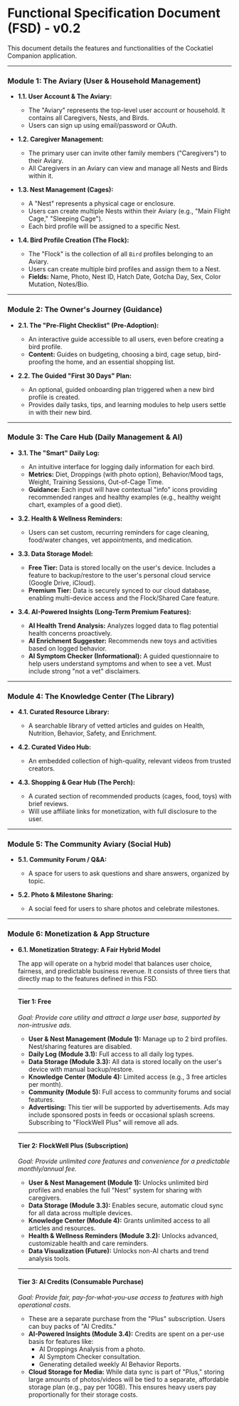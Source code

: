 # Functional Specification Document (FSD) - v0.2

This document details the features and functionalities of the Cockatiel Companion application.

---

### Module 1: The Aviary (User & Household Management)

*   **1.1. User Account & The Aviary:**
    *   The "Aviary" represents the top-level user account or household. It contains all Caregivers, Nests, and Birds.
    *   Users can sign up using email/password or OAuth.

*   **1.2. Caregiver Management:**
    *   The primary user can invite other family members ("Caregivers") to their Aviary.
    *   All Caregivers in an Aviary can view and manage all Nests and Birds within it.

*   **1.3. Nest Management (Cages):**
    *   A "Nest" represents a physical cage or enclosure.
    *   Users can create multiple Nests within their Aviary (e.g., "Main Flight Cage," "Sleeping Cage").
    *   Each bird profile will be assigned to a specific Nest.

*   **1.4. Bird Profile Creation (The Flock):**
    *   The "Flock" is the collection of all `Bird` profiles belonging to an Aviary.
    *   Users can create multiple bird profiles and assign them to a Nest.
    *   **Fields:** Name, Photo, Nest ID, Hatch Date, Gotcha Day, Sex, Color Mutation, Notes/Bio.

---

### Module 2: The Owner's Journey (Guidance)

*   **2.1. The "Pre-Flight Checklist" (Pre-Adoption):**
    *   An interactive guide accessible to all users, even before creating a bird profile.
    *   **Content:** Guides on budgeting, choosing a bird, cage setup, bird-proofing the home, and an essential shopping list.

*   **2.2. The Guided "First 30 Days" Plan:**
    *   An optional, guided onboarding plan triggered when a new bird profile is created.
    *   Provides daily tasks, tips, and learning modules to help users settle in with their new bird.

---

### Module 3: The Care Hub (Daily Management & AI)

*   **3.1. The "Smart" Daily Log:**
    *   An intuitive interface for logging daily information for each bird.
    *   **Metrics:** Diet, Droppings (with photo option), Behavior/Mood tags, Weight, Training Sessions, Out-of-Cage Time.
    *   **Guidance:** Each input will have contextual "info" icons providing recommended ranges and healthy examples (e.g., healthy weight chart, examples of a good diet).

*   **3.2. Health & Wellness Reminders:**
    *   Users can set custom, recurring reminders for cage cleaning, food/water changes, vet appointments, and medication.

*   **3.3. Data Storage Model:**
    *   **Free Tier:** Data is stored locally on the user's device. Includes a feature to backup/restore to the user's personal cloud service (Google Drive, iCloud).
    *   **Premium Tier:** Data is securely synced to our cloud database, enabling multi-device access and the Flock/Shared Care feature.

*   **3.4. AI-Powered Insights (Long-Term Premium Features):**
    *   **AI Health Trend Analysis:** Analyzes logged data to flag potential health concerns proactively.
    *   **AI Enrichment Suggester:** Recommends new toys and activities based on logged behavior.
    *   **AI Symptom Checker (Informational):** A guided questionnaire to help users understand symptoms and when to see a vet. Must include strong "not a vet" disclaimers.

---

### Module 4: The Knowledge Center (The Library)

*   **4.1. Curated Resource Library:**
    *   A searchable library of vetted articles and guides on Health, Nutrition, Behavior, Safety, and Enrichment.

*   **4.2. Curated Video Hub:**
    *   An embedded collection of high-quality, relevant videos from trusted creators.

*   **4.3. Shopping & Gear Hub (The Perch):**
    *   A curated section of recommended products (cages, food, toys) with brief reviews.
    *   Will use affiliate links for monetization, with full disclosure to the user.

---

### Module 5: The Community Aviary (Social Hub)

*   **5.1. Community Forum / Q&A:**
    *   A space for users to ask questions and share answers, organized by topic.

*   **5.2. Photo & Milestone Sharing:**
    *   A social feed for users to share photos and celebrate milestones.

---

### Module 6: Monetization & App Structure

*   **6.1. Monetization Strategy: A Fair Hybrid Model**
    
    The app will operate on a hybrid model that balances user choice, fairness, and predictable business revenue. It consists of three tiers that directly map to the features defined in this FSD.

    ---
    #### **Tier 1: Free**
    *Goal: Provide core utility and attract a large user base, supported by non-intrusive ads.*
    *   **User & Nest Management (Module 1):** Manage up to 2 bird profiles. Nest/sharing features are disabled.
    *   **Daily Log (Module 3.1):** Full access to all daily log types.
    *   **Data Storage (Module 3.3):** All data is stored locally on the user's device with manual backup/restore.
    *   **Knowledge Center (Module 4):** Limited access (e.g., 3 free articles per month).
    *   **Community (Module 5):** Full access to community forums and social features.
    *   **Advertising:** This tier will be supported by advertisements. Ads may include sponsored posts in feeds or occasional splash screens. Subscribing to "FlockWell Plus" will remove all ads.

    ---
    #### **Tier 2: FlockWell Plus (Subscription)**
    *Goal: Provide unlimited core features and convenience for a predictable monthly/annual fee.*
    *   **User & Nest Management (Module 1):** Unlocks unlimited bird profiles and enables the full "Nest" system for sharing with caregivers.
    *   **Data Storage (Module 3.3):** Enables secure, automatic cloud sync for all data across multiple devices.
    *   **Knowledge Center (Module 4):** Grants unlimited access to all articles and resources.
    *   **Health & Wellness Reminders (Module 3.2):** Unlocks advanced, customizable health and care reminders.
    *   **Data Visualization (Future):** Unlocks non-AI charts and trend analysis tools.

    ---
    #### **Tier 3: AI Credits (Consumable Purchase)**
    *Goal: Provide fair, pay-for-what-you-use access to features with high operational costs.*
    *   These are a separate purchase from the "Plus" subscription. Users can buy packs of "AI Credits."
    *   **AI-Powered Insights (Module 3.4):** Credits are spent on a per-use basis for features like:
        *   AI Droppings Analysis from a photo.
        *   AI Symptom Checker consultation.
        *   Generating detailed weekly AI Behavior Reports.
    *   **Cloud Storage for Media:** While data sync is part of "Plus," storing large amounts of photos/videos will be tied to a separate, affordable storage plan (e.g., pay per 10GB). This ensures heavy users pay proportionally for their storage costs.